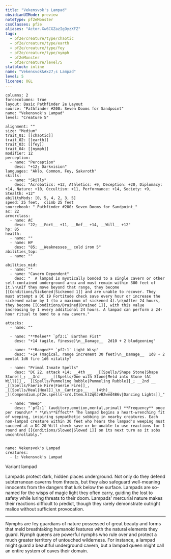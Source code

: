 ```yaml
---
title: "Vekensvok's Lampad"
obsidianUIMode: preview
noteType: pf2eMonster
cssClasses: pf2e
aliases: "Actor.Xw6CGZazIgOyzXFZ" 
tags:
  - pf2e/creature/type/chaotic
  - pf2e/creature/type/earth
  - pf2e/creature/type/fey
  - pf2e/creature/type/nymph
  - pf2eMonster
  - pf2e/creature/level/5
statblock: inline
name: "Vekensvok&#x27;s Lampad"
level: 5
license: OGL
---
```


```statblock
columns: 2
forcecolumns: true
layout: Basic Pathfinder 2e Layout
source: "Pathfinder #200: Seven Dooms for Sandpoint"
name: "Vekensvok's Lampad"
level: "Creature 5"

alignment: ""
size: "Medium"
trait_01: [[chaotic]]
trait_02: [[earth]]
trait_03: [[fey]]
trait_04: [[nymph]]
modifier: 12
perception:
  - name: "Perception"
    desc: "+12; Darkvision"
languages: "Aklo, Common, Fey, Sakvroth"
skills:
  - name: "Skills"
    desc: "Acrobatics: +12, Athletics: +9, Deception: +20, Diplomacy: +14, Nature: +10, Occultism: +11, Performance: +14, Society: +9, Stealth: +12"
abilityMods: [0, 5, 4, 2, 3, 5]
speed: 25 feet,  climb 25 feet
sourcebook: "_Pathfinder #200: Seven Dooms for Sandpoint_"
ac: 22
armorclass:
  - name: AC
    desc: "22; __Fort__ +11, __Ref__ +14, __Will__ +12"
hp: 85
health:
  - name: ""
  - name: HP
    desc: "85; __Weaknesses__ cold iron 5"
abilities_top:
  - name: ""

abilities_mid:
  - name: ""
  - name: "Cavern Dependent"
    desc: "  A lampad is mystically bonded to a single cavern or other self-contained underground area and must remain within 300 feet of it.\n\nIf they move beyond that range, they become [[Conditions/Sickened|Sickened 1]] and are unable to recover. They must attempt a DC 19 Fortitude check save every hour or increase the sickened value by 1 (to a maximum of sickened 4).\n\nAfter 24 hours, they become [[Conditions/Drained|Drained 1]], with this value increasing by 1 every additional 24 hours. A lampad can perform a 24-hour ritual to bond to a new cavern."

attacks:
  - name: ""

  - name: "**Melee** `pf2:1` Earthen Fist"
    desc: "+14 (agile, finesse)\n__Damage__  2d10 + 2 bludgeoning"

  - name: "**Ranged** `pf2:1` Light Wisp"
    desc: "+14 (magical, range increment 30 feet)\n__Damage__  1d8 + 2 mental 1d6 fire 1d6 vitality"

  - name: "Primal Innate Spells"
    desc: "DC 22, attack +14; __4th __  _[[Spells/Shape Stone|Shape Stone]]_; __3rd __  _[[Spells/One with Stone|Meld into Stone (At Will)]]_, _[[Spells/Pummeling Rubble|Pummeling Rubble]]_; __2nd __  _[[Spells/Faerie Fire|Faerie Fire]]_, _[[Spells/Heal|Heal]]_\n__Cantrips__  __(4th)__ _[[Compendium.pf2e.spells-srd.Item.kl2q6JvBZwed4B6v|Dancing Lights]]_"

  - name: "Weep"
    desc: "`pf2:1` (auditory,emotion,mental,primal) **Frequency** once per round\n* * *\n\n**Effect** The lampad begins a heart-wrenching fit of weeping, inspiring sympathetic sobbing in nearby creatures. Each non-lampad creature within 30 feet who hears the lampad's weeping must succeed at a DC 20 Will check save or be unable to use reactions for 1 round and [[Conditions/Slowed|Slowed 1]] on its next turn as it sobs uncontrollably."
 
```

```encounter-table
name: Vekensvok's Lampad
creatures:
  - 1: Vekensvok's Lampad
```


Variant lampad

Lampads protect dark, hidden places underground. Not only do they defend subterranean caverns from threats, but they also safeguard well-meaning innocents from the dangers that lurk below the surface. Lampads are so-named for the wisps of magic light they often carry, guiding the lost to safety while luring threats to their doom. Lampads' mercurial nature makes their reactions difficult to predict, though they rarely demonstrate outright malice without sufficient provocation.

* * *

Nymphs are fey guardians of nature possessed of great beauty and forms that meld breathtaking humanoid features with the natural elements they guard. Nymph queens are powerful nymphs who rule over and protect a much greater territory of untouched wilderness. For instance, a lampad might guard a beautiful underground cavern, but a lampad queen might call an entire system of caves their domain.
